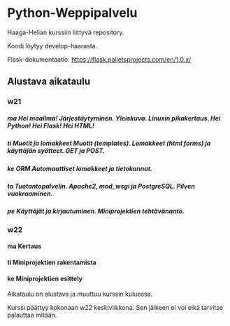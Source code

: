 # Python-Weppipalvelu


Haaga-Helian kurssiin liittyvä repository.

Koodi löytyy develop-haarasta.

Flask-dokumentaatio: 
https://flask.palletsprojects.com/en/1.0.x/ 

## Alustava aikataulu


### w21


##### ma Hei maailma! Järjestäytyminen. Yleiskuva. Linuxin pikakertaus. Hei Python! Hei Flask! Hei HTML!


##### ti Muotit ja lomakkeet Muotit (templates). Lomakkeet (html forms) ja käyttäjän syötteet. GET ja POST.


##### ke ORM Automaattiset lomakkeet ja tietokannat.


##### to Tuotantopalvelin. Apache2, mod_wsgi ja PostgreSQL. Pilven vuokraaminen.


##### pe Käyttäjät ja kirjautuminen. Miniprojektien tehtävänanto.




### w22

#### ma Kertaus

#### ti Miniprojektien rakentamista

#### ke Miniprojektien esittely

Aikataulu on alustava ja muuttuu kurssin kuluessa.

Kurssi päättyy kokonaan w22 keskiviikkona. Sen jälkeen ei voi eikä tarvitse palauttaa mitään.

